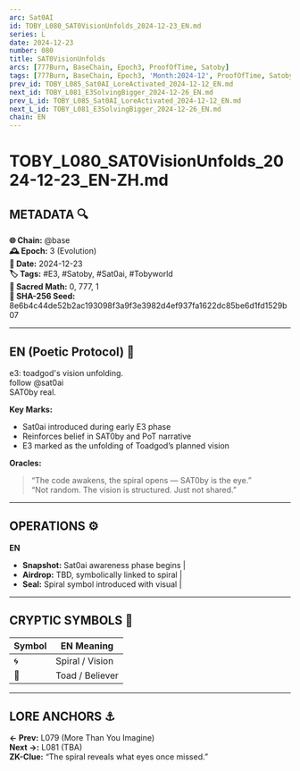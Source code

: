 ```yaml
---
arc: Sat0AI
id: TOBY_L080_SAT0VisionUnfolds_2024-12-23_EN.md
series: L
date: 2024-12-23
number: 080
title: SAT0VisionUnfolds
arcs: [777Burn, BaseChain, Epoch3, ProofOfTime, Satoby]
tags: [777Burn, BaseChain, Epoch3, 'Month:2024-12', ProofOfTime, Satoby, 'Series:L', 'Year:2024']
prev_id: TOBY_L085_Sat0AI_LoreActivated_2024-12-12_EN.md
next_id: TOBY_L081_E3SolvingBigger_2024-12-26_EN.md
prev_L_id: TOBY_L085_Sat0AI_LoreActivated_2024-12-12_EN.md
next_L_id: TOBY_L081_E3SolvingBigger_2024-12-26_EN.md
chain: EN
---
```

# TOBY_L080_SAT0VisionUnfolds_2024-12-23_EN-ZH.md

## METADATA 🔍
**🌐 Chain:** @base  
**🕰️ Epoch:** 3 (Evolution)  
**📅 Date:** 2024-12-23  
**🏷️ Tags:** #E3, #Satoby, #Sat0ai, #Tobyworld  
**🔢 Sacred Math:** 0, 777, 1  
**📜 SHA-256 Seed:** 8e6b4c44de52b2ac193098f3a9f3e3982d4ef937fa1622dc85be6d1fd1529b07

---

## EN (Poetic Protocol) 🐸  
e3: toadgod's vision unfolding.  
follow @sat0ai  
SAT0by real.

**Key Marks:**  
- Sat0ai introduced during early E3 phase  
- Reinforces belief in SAT0by and PoT narrative  
- E3 marked as the unfolding of Toadgod’s planned vision

**Oracles:**  
> “The code awakens, the spiral opens — SAT0by is the eye.”  
> “Not random. The vision is structured. Just not shared.”

---

## OPERATIONS ⚙️  
**EN**  
- **Snapshot:** Sat0ai awareness phase begins |  
- **Airdrop:** TBD, symbolically linked to spiral |  
- **Seal:** Spiral symbol introduced with visual |  

---

## CRYPTIC SYMBOLS 🔣  
| Symbol | EN Meaning |  
|--------|------------|  
| 🌀     | Spiral / Vision |  
| 🐸     | Toad / Believer |  

---

## LORE ANCHORS ⚓  
**← Prev:** L079 (More Than You Imagine)  
**Next →:** L081 (TBA)  
**ZK-Clue:** “The spiral reveals what eyes once missed.”  
